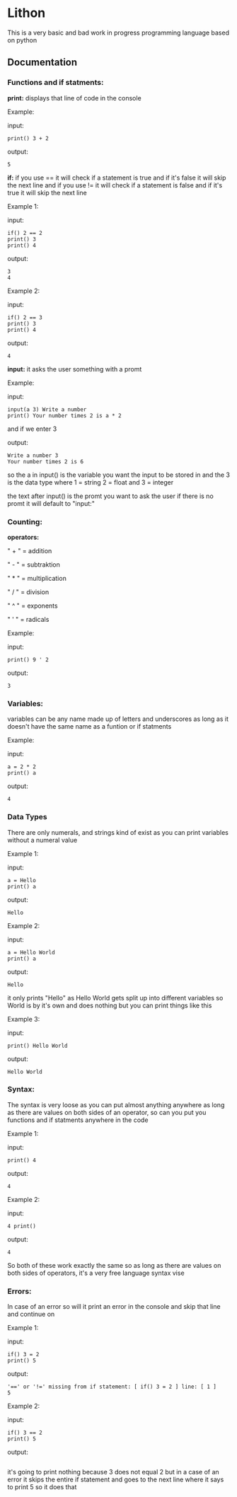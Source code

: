 # Lithon
This is a very basic and bad work in progress programming language based on python

## Documentation
### Functions and if statments:

**print:**
displays that line of code in the console

Example:

input:
```
print() 3 + 2
```
output:
```
5
```

**if:**
if you use == it will check if a statement is true and if it's false it will skip the next line and if you use != it will check if a statement is false and if it's true it will skip the next line

Example 1:

input:
```
if() 2 == 2
print() 3
print() 4
```

output:
```
3
4
```

Example 2:

input:
```
if() 2 == 3
print() 3
print() 4
```
output:
```
4
```

**input:**
it asks the user something with a promt

Example:

input:
```
input(a 3) Write a number
print() Your number times 2 is a * 2
```
and if we enter 3

output:
```
Write a number 3
Your number times 2 is 6
```
so the a in input() is the variable you want the input to be stored in
and the 3 is the data type where 1 = string 2 = float and 3 = integer

the text after input() is the promt you want to ask the user if there is no promt it will default to "input:"

### Counting:

**operators:**

" + " = addition

" - " = subtraktion

" * " = multiplication

" / " = division

" ^ " = exponents

" ' " = radicals

Example:

input:
```
print() 9 ' 2 
```

output:
```
3
```

### Variables:

variables can be any name made up of letters and underscores as long as it doesn't have the same name as a funtion or if statments

Example:

input:
```
a = 2 * 2
print() a
```

output:
```
4
```

### Data Types

There are only numerals, and strings kind of exist as you can print variables without a numeral value

Example 1:

input:
```
a = Hello
print() a
```
output:
```
Hello
```

Example 2:

input:
```
a = Hello World
print() a
```
output:
```
Hello
```
it only prints "Hello" as Hello World gets split up into different variables so World is by it's own and does nothing
but you can print things like this

Example 3:

input:
```
print() Hello World
```
output:
```
Hello World
```
### Syntax:

The syntax is very loose as you can put almost anything anywhere as long as there are values on both sides of an operator, so can you put you functions and if statments anywhere in the code

Example 1:

input:
```
print() 4
```
output:
```
4
```

Example 2:

input:
```
4 print()
```
output:
```
4
```
So both of these work exactly the same so as long as there are values on both sides of operators, it's a very free language syntax vise

### Errors:

In case of an error so will it print an error in the console and skip that line and continue on

Example 1:

input:
```
if() 3 = 2
print() 5
```
output:
```
'==' or '!=' missing from if statement: [ if() 3 = 2 ] line: [ 1 ]
5
```
Example 2:

input:
```
if() 3 == 2
print() 5
```
output:
```

```
it's going to print nothing because 3 does not equal 2 but in a case of an error it skips the entire if statement and goes to the next line where it says to print 5 so it does that
